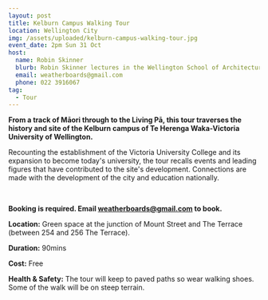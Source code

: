 ```yaml
---
layout: post
title: Kelburn Campus Walking Tour
location: Wellington City
img: /assets/uploaded/kelburn-campus-walking-tour.jpg
event_date: 2pm Sun 31 Oct
host:
  name: Robin Skinner
  blurb: Robin Skinner lectures in the Wellington School of Architecture.
  email: weatherboards@gmail.com
  phone: 022 3916067
tag:
  - Tour
---
```

**From a track of Māori through to the Living Pā, this tour traverses the history and site of the Kelburn campus of Te Herenga Waka-Victoria University of Wellington.** 

Recounting the establishment of the Victoria University College and its expansion to become today's university, the tour recalls events and leading figures that have contributed to the site's development. Connections are made with the development of the city and education nationally.

<br>

**Booking is required. Email weatherboards@gmail.com to book.** 

**Location:** Green space at the junction of Mount Street and The Terrace (between 254 and 256 The Terrace).

**Duration:** 90mins

**Cost:** Free

**Health & Safety:** The tour will keep to paved paths so wear walking shoes. Some of the walk will be on steep terrain.